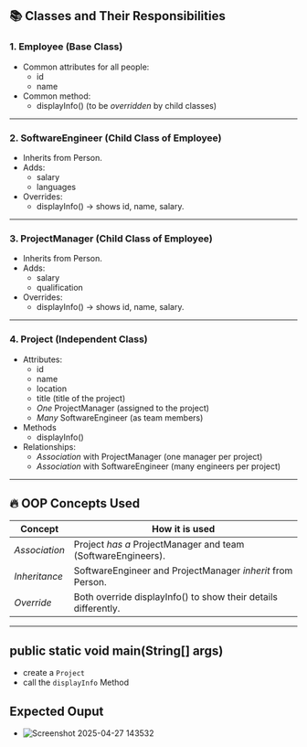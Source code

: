 

## 📚 Classes and Their Responsibilities

### 1. Employee (Base Class)
- Common attributes for all people:
  - id
  - name
- Common method:
  - displayInfo() (to be *overridden* by child classes)

---

### 2. SoftwareEngineer (Child Class of Employee)
- Inherits from Person.
- Adds:
  - salary
  - languages
- Overrides:
  - displayInfo() → shows id, name, salary.

---

### 3. ProjectManager (Child Class of Employee)
- Inherits from Person.
- Adds:
  - salary
  - qualification
- Overrides:
  - displayInfo() → shows id, name, salary.

---

### 4. Project (Independent Class)
- Attributes:
  - id
  - name
  - location
  - title (title of the project)
  - *One* ProjectManager (assigned to the project)
  - *Many* SoftwareEngineer (as team members)
- Methods
  - displayInfo()
- Relationships:
  - *Association* with ProjectManager (one manager per project)
  - *Association* with SoftwareEngineer (many engineers per project)

---

## 🔥 OOP Concepts Used

| Concept         | How it is used                                |
|-----------------|------------------------------------------------|
| *Association* | Project *has a* ProjectManager and team (SoftwareEngineers). |
| *Inheritance* | SoftwareEngineer and ProjectManager *inherit* from Person. |
| *Override*    | Both override displayInfo() to show their details differently. |

---

## public static void main(String[] args)
  - create a `Project`
  - call the `displayInfo` Method

## Expected Ouput
  - ![Screenshot 2025-04-27 143532](https://github.com/user-attachments/assets/711ece60-fa1e-4b3c-81ab-dcbc0dfffaee)
